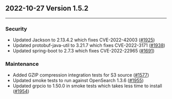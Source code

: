 ## 2022-10-27 Version 1.5.2

---

### Security
* Updated Jackson to 2.13.4.2 which fixes CVE-2022-42003 ([#1925](https://github.com/opensearch-project/data-prepper/pull/1925))
* Updated protobuf-java-util to 3.21.7 which fixes CVE-2022-3171 ([#1938](https://github.com/opensearch-project/data-prepper/pull/1938))
* Updated spring-boot to 2.7.3 which fixes CVE-2022-22965 ([#1691](https://github.com/opensearch-project/data-prepper/pull/1691))

### Maintenance
* Added GZIP compression integration tests for S3 source ([#1577](https://github.com/opensearch-project/data-prepper/pull/1577))
* Updated smoke tests to run against OpenSearch 1.3.6 ([#1955](https://github.com/opensearch-project/data-prepper/pull/1955))
* Updated grpcio to 1.50.0 in smoke tests which takes less time to install ([#1954](https://github.com/opensearch-project/data-prepper/pull/1954))